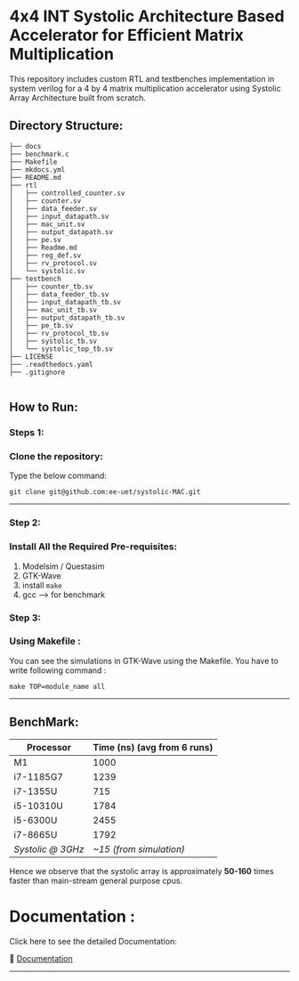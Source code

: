 #  4x4 INT Systolic Architecture Based Accelerator for Efficient Matrix Multiplication



This repository includes custom RTL and testbenches implementation in system verilog for a 4 by 4 matrix multiplication accelerator using Systolic Array Architecture built from scratch. 


## Directory Structure:
```
├── docs
├── benchmark.c
├── Makefile
├── mkdocs.yml
├── README.md
├── rtl
│   ├── controlled_counter.sv
│   ├── counter.sv
│   ├── data_feeder.sv
│   ├── input_datapath.sv
│   ├── mac_unit.sv
│   ├── output_datapath.sv
│   ├── pe.sv
│   ├── Readme.md
│   ├── reg_def.sv
│   ├── rv_protocol.sv
│   └── systolic.sv
├── testbench
│   ├── counter_tb.sv
│   ├── data_feeder_tb.sv
│   ├── input_datapath_tb.sv
│   ├── mac_unit_tb.sv
│   ├── output_datapath_tb.sv
│   ├── pe_tb.sv
│   ├── rv_protocol_tb.sv
│   ├── systolic_tb.sv
│   └── systolic_top_tb.sv
├── LICENSE
├── .readthedocs.yaml
├── .gitignore


```

## How to Run:

### Steps 1:
### Clone the repository:

Type the below command:

```
git clone git@github.com:ee-uet/systolic-MAC.git
```


---

### Step 2:
### Install All the Required Pre-requisites:

1. Modelsim / Questasim
2. GTK-Wave
3. install `make`
4. gcc --> for benchmark

### Step 3:
### Using Makefile :
You can see the simulations in GTK-Wave using the Makefile. You have to write following command :
```
make TOP=module_name all
```



---
## BenchMark:

| Processor        | Time (ns) (avg from 6 runs) |
|------------------|-----------------------------|
| M1               | 1000                        |
| i7-1185G7        | 1239                        |
| i7-1355U         | 715                         |
| i5-10310U        | 1784                        |
| i5-6300U         | 2455                        |
| i7-8665U         | 1792                        |
| *Systolic @ 3GHz*| *~15 (from simulation)*     |

Hence we observe that the systolic array is approximately **50-160** times faster than main-stream general purpose cpus. 


# Documentation :

Click here to see the detailed Documentation: 

📖 [Documentation](https://systolic-mac.readthedocs.io/en/latest/)

---


